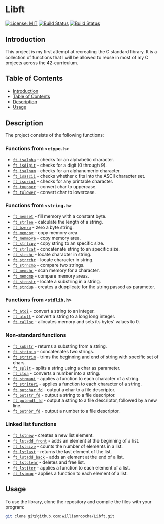 # Libft

[![License: MIT](https://img.shields.io/badge/License-MIT-yellow.svg)](https://opensource.org/license/mit/)
[![Build Status](https://img.shields.io/badge/status-complete-brightgreen.svg)](https://travis-ci.com/williamroocha/ft_printf)
[![Build Status](https://img.shields.io/badge/42-2023-blue.svg)](https://42lisboa.com/)

## Introduction
This project is my first attempt at recreating the C standard library. It is a collection of functions that I will be allowed to reuse in most of my C projects across the 42-curriculum.

## Table of Contents
- [Introduction](#introduction)
- [Table of Contents](#table-of-contents)
- [Description](#description)
- [Usage](#usage)

## Description
The project consists of the following functions:

### Functions from `<ctype.h>`
- [`ft_isalpha`](ft_isalpha.c)				- checks  for  an  alphabetic  character.
- [`ft_isdigit`](ft_isdigit.c)				- checks for a digit (0 through 9).
- [`ft_isalnum`](ft_isalnum.c)				- checks for an alphanumeric character.
- [`ft_isascii`](ft_isascii.c)				- checks whether c fits into the ASCII character set.
- [`ft_isprint`](ft_isprint.c)				- checks for any printable character.
- [`ft_toupper`](ft_toupper.c)				- convert char to uppercase.
- [`ft_tolower`](ft_tolower.c)				- convert char to lowercase.

### Functions from `<string.h>`
- [`ft_memset`](ft_memset.c)				- fill memory with a constant byte.
- [`ft_strlen`](ft_strlen.c)				- calculate the length of a string.
- [`ft_bzero`](ft_bzero.c)					- zero a byte string.
- [`ft_memcpy`](ft_memcpy.c)				- copy memory area.
- [`ft_memmove`](ft_memmove.c)				- copy memory area.
- [`ft_strlcpy`](ft_strlcpy.c)				- copy string to an specific size.
- [`ft_strlcat`](ft_strlcat.c)				- concatenate string to an specific size.
- [`ft_strchr`](ft_strchr.c)				- locate character in string.
- [`ft_strrchr`](ft_strrchr.c)				- locate character in string.
- [`ft_strncmp`](ft_strncmp.c)				- compare two strings.
- [`ft_memchr`](ft_memchr.c)				- scan memory for a character.
- [`ft_memcmp`](ft_memcmp.c)				- compare memory areas.
- [`ft_strnstr`](ft_strnstr.c)				- locate a substring in a string.
- [`ft_strdup`](ft_strdup.c)				- creates a dupplicate for the string passed as parameter.

### Functions from `<stdlib.h>`
- [`ft_atoi`](ft_atoi.c)					- convert a string to an integer.
- [`ft_atoll`](ft_atoll.c)					- convert a string to a long long integer.
- [`ft_calloc`](ft_calloc.c)				- allocates memory and sets its bytes' values to 0.

### Non-standard functions
- [`ft_substr`](ft_substr.c)				- returns a substring from a string.
- [`ft_strjoin`](ft_strjoin.c)				- concatenates two strings.
- [`ft_strtrim`](ft_strtrim.c)				- trims the beginning and end of string with specific set of chars.
- [`ft_split`](ft_split.c)					- splits a string using a char as parameter.
- [`ft_itoa`](ft_itoa.c)					- converts a number into a string.
- [`ft_strmapi`](ft_strmapi.c)				- applies a function to each character of a string.
- [`ft_striteri`](ft_striteri.c)			- applies a function to each character of a string.
- [`ft_putchar_fd`](ft_putchar_fd.c)		- output a char to a file descriptor.
- [`ft_putstr_fd`](ft_putstr_fd.c)			- output a string to a file descriptor.
- [`ft_putendl_fd`](ft_putendl_fd.c)		- output a string to a file descriptor, followed by a new line.
- [`ft_putnbr_fd`](ft_putnbr_fd.c)			- output a number to a file descriptor.

### Linked list functions

- [`ft_lstnew`](ft_lstnew.c)				- creates a new list element.
- [`ft_lstadd_front`](ft_lstadd_front.c)	- adds an element at the beginning of a list.
- [`ft_lstsize`](ft_lstsize.c)				- counts the number of elements in a list.
- [`ft_lstlast`](ft_lstlast.c)				- returns the last element of the list.
- [`ft_lstadd_back`](ft_lstadd_back.c)		- adds an element at the end of a list.
- [`ft_lstclear`](ft_lstclear.c)			- deletes and free list.
- [`ft_lstiter`](ft_lstiter.c)				- applies a function to each element of a list.
- [`ft_lstmap`](ft_lstmap.c)				- applies a function to each element of a list.

## Usage
To use the library, clone the repository and compile the files with your program:
```bash
git clone git@github.com:williamroocha/Libft.git
``````